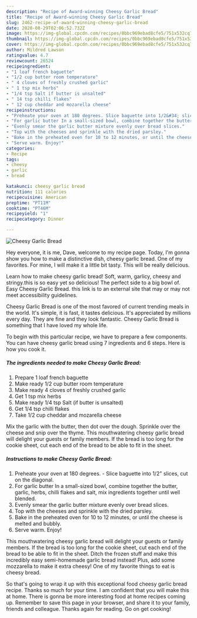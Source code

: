 ```yaml
---
description: "Recipe of Award-winning Cheesy Garlic Bread"
title: "Recipe of Award-winning Cheesy Garlic Bread"
slug: 2462-recipe-of-award-winning-cheesy-garlic-bread
date: 2020-08-29T02:06:52.732Z
image: https://img-global.cpcdn.com/recipes/0bbc969ebad8cfe5/751x532cq70/cheesy-garlic-bread-recipe-main-photo.jpg
thumbnail: https://img-global.cpcdn.com/recipes/0bbc969ebad8cfe5/751x532cq70/cheesy-garlic-bread-recipe-main-photo.jpg
cover: https://img-global.cpcdn.com/recipes/0bbc969ebad8cfe5/751x532cq70/cheesy-garlic-bread-recipe-main-photo.jpg
author: Mildred Lawson
ratingvalue: 4.7
reviewcount: 26524
recipeingredient:
- "1 loaf french baguette"
- "1/2 cup butter room temperature"
- " 4 cloves of freshly crushed garlic"
- " 1 tsp mix herbs"
- "1/4 tsp Salt if butter is unsalted"
- " 14 tsp chilli flakes"
- " 12 cup cheddar and mozarella cheese"
recipeinstructions:
- "Preheate your oven at 180 degrees. Slice baguette into 1/2&#34; slices, cut on the diagonal."
- "For garlic butter In a small-sized bowl, combine together the butter, garlic, herbs, chilli flakes and salt, mix ingredients together until well blended."
- "Evenly smear the garlic butter mixture evenly over bread slices."
- "Top with the cheeses and sprinkle with the dried parsley."
- "Bake in the preheated oven for 10 to 12 minutes, or until the cheese is melted and bubbly."
- "Serve warm. Enjoy!"
categories:
- Recipe
tags:
- cheesy
- garlic
- bread

katakunci: cheesy garlic bread 
nutrition: 111 calories
recipecuisine: American
preptime: "PT11M"
cooktime: "PT46M"
recipeyield: "1"
recipecategory: Dinner

---
```



![Cheesy Garlic Bread](https://img-global.cpcdn.com/recipes/0bbc969ebad8cfe5/751x532cq70/cheesy-garlic-bread-recipe-main-photo.jpg)

Hey everyone, it is me, Dave, welcome to my recipe page. Today, I'm gonna show you how to make a distinctive dish, cheesy garlic bread. One of my favorites. For mine, I will make it a little bit tasty. This will be really delicious.

Learn how to make cheesy garlic bread! Soft, warm, garlicy, cheesy and stringy.this is so easy yet so delicious! The perfect side to a big bowl of. Easy Cheesy Garlic Bread. this link is to an external site that may or may not meet accessibility guidelines.

Cheesy Garlic Bread is one of the most favored of current trending meals in the world. It's simple, it is fast, it tastes delicious. It's appreciated by millions every day. They are fine and they look fantastic. Cheesy Garlic Bread is something that I have loved my whole life.


To begin with this particular recipe, we have to prepare a few components. You can have cheesy garlic bread using 7 ingredients and 6 steps. Here is how you cook it.

<!--inarticleads1-->

##### The ingredients needed to make Cheesy Garlic Bread:

1. Prepare 1 loaf french baguette
1. Make ready 1/2 cup butter room temperature
1. Make ready  4 cloves of freshly crushed garlic
1. Get  1 tsp mix herbs
1. Make ready 1/4 tsp Salt (if butter is unsalted)
1. Get  1/4 tsp chilli flakes
1. Take  1/2 cup cheddar and mozarella cheese


Mix the garlic with the butter, then dot over the dough. Sprinkle over the cheese and snip over the thyme. This mouthwatering cheesy garlic bread will delight your guests or family members. If the bread is too long for the cookie sheet, cut each end of the bread to be able to fit in the sheet. 

<!--inarticleads2-->

##### Instructions to make Cheesy Garlic Bread:

1. Preheate your oven at 180 degrees. - Slice baguette into 1/2&#34; slices, cut on the diagonal.
1. For garlic butter In a small-sized bowl, combine together the butter, garlic, herbs, chilli flakes and salt, mix ingredients together until well blended.
1. Evenly smear the garlic butter mixture evenly over bread slices.
1. Top with the cheeses and sprinkle with the dried parsley.
1. Bake in the preheated oven for 10 to 12 minutes, or until the cheese is melted and bubbly.
1. Serve warm. Enjoy!


This mouthwatering cheesy garlic bread will delight your guests or family members. If the bread is too long for the cookie sheet, cut each end of the bread to be able to fit in the sheet. Ditch the frozen stuff and make this incredibly easy semi-homemade garlic bread instead! Plus, add some mozzarella to make it extra cheesy! One of my favorite things to eat is cheesy bread. 

So that's going to wrap it up with this exceptional food cheesy garlic bread recipe. Thanks so much for your time. I am confident that you will make this at home. There is gonna be more interesting food at home recipes coming up. Remember to save this page in your browser, and share it to your family, friends and colleague. Thanks again for reading. Go on get cooking!
